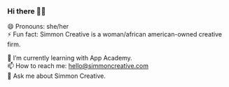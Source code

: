### Hi there 👋🏾  
😄 Pronouns: she/her  
⚡ Fun fact: Simmon Creative is a woman/african american-owned creative firm.  
  
🌱 I’m currently learning with App Academy.  
📫 How to reach me: hello@simmoncreative.com  
💬 Ask me about Simmon Creative.

<!--
**sarahhetman/sarahhetman** is a ✨ _special_ ✨ repository because its `README.md` (this file) appears on your GitHub profile.

Here are some ideas to get you started:

- 🔭 I’m currently working on ...
- 🌱 I’m currently learning ...
- 👯 I’m looking to collaborate on ...
- 🤔 I’m looking for help with ...
- 💬 Ask me about ...
- 📫 How to reach me: ...
- 😄 Pronouns: ...
- ⚡ Fun fact: ...
-->
